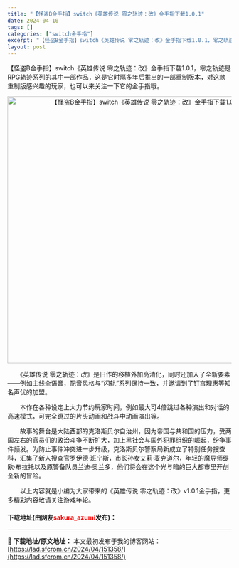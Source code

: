 ```yaml
---
title: "【怪盗B金手指】switch《英雄传说 零之轨迹：改》金手指下载1.0.1"
date: 2024-04-10
tags: []
categories: ["switch金手指"]
excerpt: "【怪盗B金手指】switch《英雄传说 零之轨迹：改》金手指下载1.0.1，零之轨迹是RPG轨迹系列的其中一部作品，这是它时隔多年后推出的一部重制版本，对这款重制版感兴趣的玩家，也可以来关注一下它的金手指哦。 　　《英雄传说 零之轨迹：改》是旧作的移植外加高清化，同时还加入了全新要素&mdash;&amp;&hellip;"
layout: post
---
```


 <p>【怪盗B金手指】switch《英雄传说 零之轨迹：改》金手指下载1.0.1，零之轨迹是RPG轨迹系列的其中一部作品，这是它时隔多年后推出的一部重制版本，对这款重制版感兴趣的玩家，也可以来关注一下它的金手指哦。</p> <p align="center"><img align="" border="0" src="https://lad.sfcrom.cn/wp-content/uploads/2024/04/20240410_6615e6f855a0e.webp" width="600" alt="【怪盗B金手指】switch《英雄传说 零之轨迹：改》金手指下载1.0.1" /></p> <p>　　《英雄传说 零之轨迹：改》是旧作的移植外加高清化，同时还加入了全新要素&mdash;&mdash;例如主线全语音，配音风格与&ldquo;闪轨&rdquo;系列保持一致，并邀请到了钉宫理惠等知名声优的加盟。</p> <p>　　本作在各种设定上大力节约玩家时间，例如最大可4倍跳过各种演出和对话的高速模式，可完全跳过的片头动画和战斗中动画演出等。</p> <p>　　故事的舞台是大陆西部的克洛斯贝尔自治州，因为帝国与共和国的压力，受两国左右的官员们的政治斗争不断扩大，加上黑社会与国外犯罪组织的崛起，纷争事件频发。为防止事件冲突进一步升级，克洛斯贝尔警察局新成立了特别任务搜查科，汇集了新人搜查官罗伊德&middot;班宁斯，市长孙女艾莉&middot;麦克道尔，年轻的魔导师缇欧&middot;布拉托以及原警备队员兰迪&middot;奥兰多，他们将会在这个光与暗的巨大都市里开创全新的冒险。</p> <p>　　以上内容就是小编为大家带来的《英雄传说 零之轨迹：改》v1.0.1金手指，更多精彩内容敬请关注游戏年轮。</p> <p><h4>下载地址(由网友<font color="red">sakura_azumi</font>发布)：</h4></p> 

---
📖 **下载地址/原文地址：** 本文最初发布于我的博客网站：[https://lad.sfcrom.cn/2024/04/151358/](https://lad.sfcrom.cn/2024/04/151358/)
